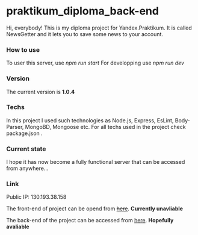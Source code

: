 # praktikum_diploma_back-end
Hi, everybody! This is my diploma project for Yandex.Praktikum. It is called NewsGetter and it lets you to save some news to your account. 

### How to use
To user this server, use _npm run start_
For developping use _npm run dev_

### Version 
The current version is __1.0.4__

### Techs
In this project I used such technologies as Node.js, Express, EsLint, Body-Parser, MongoBD, Mongoose etc. For all techs used in the project check package.json .

### Current state
I hope it has now become a fully functional server that can be accessed from anywhere...

### Link 
Public IP: 130.193.38.158

The front-end of project can be opend from ~~[here](https://mesto4.fun "mesto4.fun")~~. __Currently unavliable__

The back-end of the project can be accessed from [here](https://api.mesto4.fun "api.mesto4.fun"). __Hopefully avaliable__
